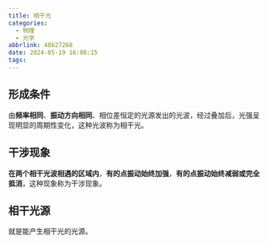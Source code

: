 ```yaml
---
title: 相干光
categories:
  - 物理
  - 光学
abbrlink: 48b27268
date: 2024-05-19 16:08:15
tags:
---
```


## 形成条件

由**频率相同**、**振动方向相同**、相位差恒定的光源发出的光波，经过叠加后，光强呈现明显的周期性变化，这种光波称为相干光。

<!--more-->

## 干涉现象

**在两个相干光波相遇的区域内**，**有的点振动始终加强**，**有的点振动始终减弱或完全抵消**，这种现象称为干涉现象。

## 相干光源

就是能产生相干光的光源。

## 